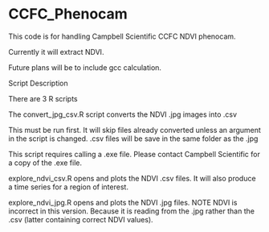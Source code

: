 # CCFC_Phenocam

This code is for handling Campbell Scientific CCFC NDVI phenocam.

Currently it will extract NDVI.

Future plans will be to include gcc calculation.

Script Description

There are 3 R scripts

The convert_jpg_csv.R script converts the NDVI .jpg images into .csv

This must be run first. It will skip files already converted unless an argument in the script is changed. .csv files will be save in the same folder as the .jpg

This script requires calling a .exe file. Please contact Campbell Scientific for a copy of the .exe file.

explore_ndvi_csv.R opens and plots the NDVI .csv files. It will also produce a time series for a region of interest.

explore_ndvi_jpg.R opens and plots the NDVI .jpg files. NOTE NDVI is incorrect in this version. Because it is reading from the .jpg rather than the .csv (latter containing correct NDVI values).
